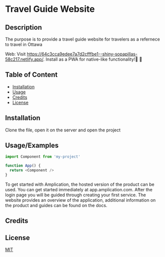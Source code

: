 
# Travel Guide Website
## Description 


The purpose is to provide a travel guide website for travelers as a refernece to travel in Ottawa 


Web: Visit https://64c3cca9edee7a7d2cfffbe1--shiny-sopapillas-58c217.netlify.app/. Install as a PWA for native-like functionality!🥳 🚀



## Table of Content


- [Installation](#installation)
- [Usage](#usage)
- [Credits](#credits)
- [License](#license)
## Installation

Clone the file, open it on the server and open the project
    
    
## Usage/Examples

```javascript
import Component from 'my-project'

function App() {
  return <Component />
}
```

To get started with Amplication, the hosted version of the product can be used. You can get started immediately at app.amplication.com. After the login page you will be guided through creating your first service. The website provides an overview of the application, additional information on the product and guides can be found on the docs.

## Credits
## License

[MIT](https://choosealicense.com/licenses/mit/)

